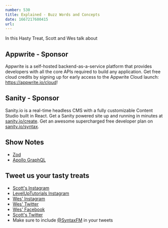 ```yaml
---
number: 530
title: Explained - Buzz Words and Concepts 
date: 1667217600415
url: 
---
```


In this Hasty Treat, Scott and Wes talk about

## Appwrite - Sponsor

Appwrite is a self-hosted backend-as-a-service platform that provides developers with all the core APIs required to build any application. Get free cloud credits by signing up for early access to the Appwrite Cloud launch: <https://appwrite.io/cloud>!

## Sanity - Sponsor

Sanity.io is a real-time headless CMS with a fully customizable Content Studio built in React. Get a Sanity powered site up and running in minutes at [sanity.io/create](https://www.sanity.io/create). Get an awesome supercharged free developer plan on [sanity.io/syntax](https://www.sanity.io/syntax).

## Show Notes

* [Zod](https://zod.dev)
* [Apollo GraphQL](https://www.apollographql.com)

## Tweet us your tasty treats

* [Scott's Instagram](https://www.instagram.com/stolinski/)
* [LevelUpTutorials Instagram](https://www.instagram.com/LevelUpTutorials/)
* [Wes' Instagram](https://www.instagram.com/wesbos/)
* [Wes' Twitter](https://twitter.com/wesbos)
* [Wes' Facebook](https://www.facebook.com/wesbos.developer)
* [Scott's Twitter](https://twitter.com/stolinski)
* Make sure to include [@SyntaxFM](https://twitter.com/SyntaxFM) in your tweets
